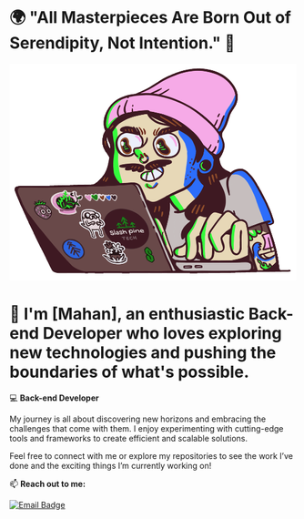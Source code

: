 # 🌍 "All Masterpieces Are Born Out of Serendipity, Not Intention." 🚀

![Animated GIF](https://github.com/MahanSadeghi1/MahanSadeghi1/blob/main/gif.gif?raw=true)

# 👋 I'm [Mahan], an enthusiastic **Back-end Developer** who loves exploring new technologies and pushing the boundaries of what's possible.

💻 **Back-end Developer**

My journey is all about discovering new horizons and embracing the challenges that come with them. I enjoy experimenting with cutting-edge tools and frameworks to create efficient and scalable solutions.

Feel free to connect with me or explore my repositories to see the work I’ve done and the exciting things I’m currently working on!

📫 **Reach out to me:**

[![Email Badge](https://img.shields.io/badge/GMAIL-grey?style=for-the-badge&logo=gmail)](mailto:mahansadeghi6318@gmail.com)
